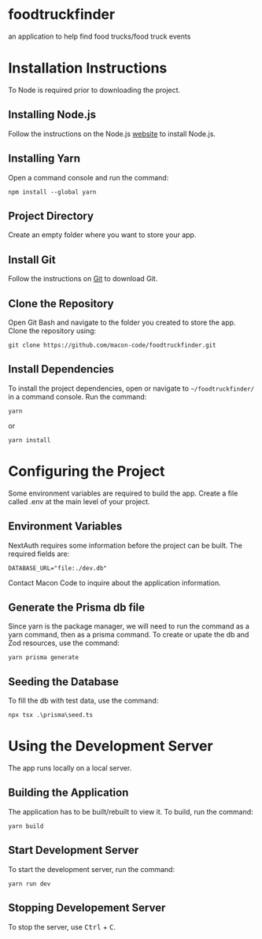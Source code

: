 # foodtruckfinder
an application to help find food trucks/food truck events

# Installation Instructions

To Node is required prior to downloading the project.

## Installing Node.js

Follow the instructions on the Node.js [website](https://nodejs.org/en/download/current) to install Node.js.

## Installing Yarn

Open a command console and run the command:

```
npm install --global yarn
```

## Project Directory

Create an empty folder where you want to store your app.

## Install Git

Follow the instructions on [Git](https://git-scm.com/downloads) to download Git.

## Clone the Repository

Open Git Bash and navigate to the folder you created to store the app. Clone the repository using:

```
git clone https://github.com/macon-code/foodtruckfinder.git
```

## Install Dependencies

To install the project dependencies, open or navigate to `~/foodtruckfinder/` in a command console. Run the command:

```
yarn
```

or

```
yarn install
```

# Configuring the Project

Some environment variables are required to build the app. Create a file called .env at the main level of your project.

## Environment Variables

NextAuth requires some information before the project can be built. The required fields are:

```
DATABASE_URL="file:./dev.db"
```

Contact Macon Code to inquire about the application information.

## Generate the Prisma db file

Since yarn is the package manager, we will need to run the command as a yarn command, then as a prisma command. To create or upate the db and Zod resources, use the command:

```
yarn prisma generate
```

## Seeding the Database

To fill the db with test data, use the command:

```
npx tsx .\prisma\seed.ts
```

# Using the Development Server

The app runs locally on a local server.

## Building the Application

The application has to be built/rebuilt to view it. To build, run the command:

```
yarn build
```

## Start Development Server

To start the development server, run the command:

```
yarn run dev
```

## Stopping Developement Server

To stop the server, use <kbd>Ctrl</kbd> + <kbd>C</kbd>.
